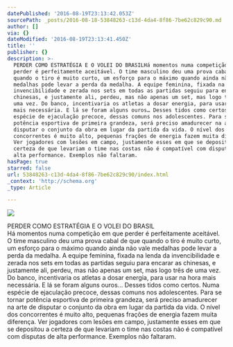 ```yaml
---
datePublished: '2016-08-19T23:13:42.053Z'
sourcePath: _posts/2016-08-18-53848263-c13d-4da4-8f86-7be62c829c90.md
author: []
via: {}
dateModified: '2016-08-19T23:13:41.450Z'
title: ''
publisher: {}
description: >-
  PERDER COMO ESTRATÉGIA E O VOLEI DO BRASILHá momentos numa competição em que
  perder é perfeitamente aceitável. O time masculino deu uma prova cabal de que
  quando o tiro é muito curto, um esforço para o máximo quando ainda não vale
  medalhas pode levar a perda da medalha. A equipe feminina, fixada na lenda da
  invencibilidade e zerada nos sets em todas as partidas seguiu para encarar as
  chinesas, e justamente ali, perdeu, mas não apenas um set, mas logo três de
  uma vez. Do banco, incentivaria os atletas a dosar energia, para usar na hora
  mais necessária. E lá se foram alguns ouros… Desses tidos como certos. Numa
  espécie de ejaculação precoce, dessas comuns nos adolescentes. Para se tornar
  potência esportiva de primeira grandeza, será preciso amadurecer na arte de
  disputar o conjunto da obra em lugar da partida da vida. O nível dos
  concorrentes é muito alto, pequenas frações de energia fazem muita diferença.
  Ver jogadores com lesões em campo, justamente esses em que se depositou a
  certeza de que levariam o time nas costas não é compatível com disputas de
  alta performance. Exemplos não faltaram.
hasPage: true
starred: false
url: 53848263-c13d-4da4-8f86-7be62c829c90/index.html
_context: 'http://schema.org'
_type: Article

---
```

![](https://the-grid-user-content.s3-us-west-2.amazonaws.com/b8e9cc31-67ce-4e86-a026-7b269954971a.jpg)

PERDER COMO ESTRATÉGIA E O VOLEI DO BRASIL  
Há momentos numa competição em que perder é perfeitamente aceitável. O time masculino deu uma prova cabal de que quando o tiro é muito curto, um esforço para o máximo quando ainda não vale medalhas pode levar a perda da medalha. A equipe feminina, fixada na lenda da invencibilidade e zerada nos sets em todas as partidas seguiu para encarar as chinesas, e justamente ali, perdeu, mas não apenas um set, mas logo três de uma vez. Do banco, incentivaria os atletas a dosar energia, para usar na hora mais necessária. E lá se foram alguns ouros... Desses tidos como certos. Numa espécie de ejaculação precoce, dessas comuns nos adolescentes. Para se tornar potência esportiva de primeira grandeza, será preciso amadurecer na arte de disputar o conjunto da obra em lugar da partida da vida. O nível dos concorrentes é muito alto, pequenas frações de energia fazem muita diferença. Ver jogadores com lesões em campo, justamente esses em que se depositou a certeza de que levariam o time nas costas não é compatível com disputas de alta performance. Exemplos não faltaram.